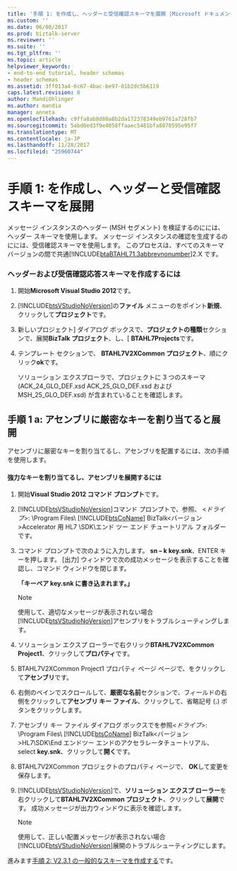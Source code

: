 ```yaml
---
title: '手順 1: を作成し、ヘッダーと受信確認スキーマを展開 |Microsoft ドキュメント'
ms.custom: ''
ms.date: 06/08/2017
ms.prod: biztalk-server
ms.reviewer: ''
ms.suite: ''
ms.tgt_pltfrm: ''
ms.topic: article
helpviewer_keywords:
- end-to-end tutorial, header schemas
- header schemas
ms.assetid: 3ff013a4-6c67-4bac-be97-81b2dc5b6119
caps.latest.revision: 8
author: MandiOhlinger
ms.author: mandia
manager: anneta
ms.openlocfilehash: c9ffa8ab8d80a8b2da172378349eb9761a728fb7
ms.sourcegitcommit: 5abd0ed3f9e4858ffaaec5481bfa8878595e95f7
ms.translationtype: MT
ms.contentlocale: ja-JP
ms.lasthandoff: 11/28/2017
ms.locfileid: "25960744"
---
```

# <a name="step-1-create-and-deploy-header-and-acknowledgment-schemas"></a>手順 1: を作成し、ヘッダーと受信確認スキーマを展開
メッセージ インスタンスのヘッダー (MSH セグメント) を検証するのにには、ヘッダー スキーマを使用します。 メッセージ インスタンスの確認を生成するのにには、受信確認スキーマを使用します。 このプロセスは、すべてのスキーマ バージョンの間で共通[!INCLUDE[btaBTAHL71.3abbrevnonumber](../../includes/btabtahl71-3abbrevnonumber-md.md)]2.X です。  
  
### <a name="to-create-the-header-and-acknowledgment-schemas"></a>ヘッダーおよび受信確認応答スキーマを作成するには  
  
1.  開始**Microsoft Visual Studio 2012**です。  
  
2.  [!INCLUDE[btsVStudioNoVersion](../../includes/btsvstudionoversion-md.md)]の**ファイル** メニューのをポイント**新規**、クリックして**プロジェクト**です。  
  
3.  新しいプロジェクト] ダイアログ ボックスで、**プロジェクトの種類**セクションで、展開**BizTalk プロジェクト**、し、[ **BTAHL7Projects**です。  
  
4.  テンプレート セクションで、 **BTAHL7V2XCommon プロジェクト**、順にクリック**ok**です。  
  
     ソリューション エクスプローラで、プロジェクトに 3 つのスキーマ (ACK_24_GLO_DEF.xsd ACK_25_GLO_DEF.xsd および MSH_25_GLO_DEF.xsd) が含まれていることを確認します。  
  
## <a name="step-1a-assign-a-strong-key-to-the-assembly-and-deploy"></a>手順 1 a: アセンブリに厳密なキーを割り当てると展開  
 アセンブリに厳密なキーを割り当てるし、アセンブリを配置するには、次の手順を使用します。  
  
#### <a name="to-assign-a-strong-key-and-deploy-the-assembly"></a>強力なキーを割り当てるし、アセンブリを展開するには  
  
1.  開始**Visual Studio 2012 コマンド プロンプト**です。  
  
2.  [!INCLUDE[btsVStudioNoVersion](../../includes/btsvstudionoversion-md.md)]コマンド プロンプトで、参照、 \<*ドライブ*\>: \Program Files\\ [!INCLUDE[btsCoName](../../includes/btsconame-md.md)] BizTalk\<バージョン\>Accelerator 用 HL7 \SDK\エンド ツー エンド チュートリアル フォルダーです。  
  
3.  コマンド プロンプトで次のように入力します。 **sn – k key.snk**、ENTER キーを押します。 [出力] ウィンドウで次の成功メッセージを表示することを確認し、コマンド ウィンドウを閉じます。  
  
     **「キーペア key.snk に書き込まれます。」**  
  
    > [!NOTE]
    >  使用して、適切なメッセージが表示されない場合[!INCLUDE[btsVStudioNoVersion](../../includes/btsvstudionoversion-md.md)]アセンブリをトラブルシューティングします。  
  
4.  ソリューション エクスプ ローラーで右クリック**BTAHL7V2XCommon Project1**、クリックして**プロパティ**です。  
  
5.  BTAHL7V2XCommon Project1 プロパティ ページ ページで、をクリックして**アセンブリ**です。  
  
6.  右側のペインでスクロールして、**厳密な名前**セクションで、フィールドの右側をクリックして**アセンブリ キー ファイル**、クリックして、省略記号 (**.**) ボタンをクリックします。  
  
7.  アセンブリ キー ファイル ダイアログ ボックスでを参照\<*ドライブ*\>: \Program Files\\ [!INCLUDE[btsCoName](../../includes/btsconame-md.md)] BizTalk\<バージョン\>HL7\SDK\End エンドツー エンドのアクセラレータチュートリアル、select **key.snk**、クリックして**開く**です。  
  
8.  BTAHL7V2XCommon プロジェクトのプロパティ ページで、 **OK**して変更を保存します。  
  
9. [!INCLUDE[btsVStudioNoVersion](../../includes/btsvstudionoversion-md.md)]で、**ソリューション エクスプ ローラー**を右クリックして**BTAHL7V2XCommon プロジェクト**、クリックして**展開**です。 成功メッセージが出力ウィンドウに表示を確認します。  
  
    > [!NOTE]
    >  使用して、正しい配置メッセージが表示されない場合[!INCLUDE[btsVStudioNoVersion](../../includes/btsvstudionoversion-md.md)]展開のトラブルシューティングにします。  
  
 進みます[手順 2: V2.3.1 の一般的なスキーマを作成する](../../adapters-and-accelerators/accelerator-hl7/step-2-create-common-schemas-for-v2-3-1.md)です。